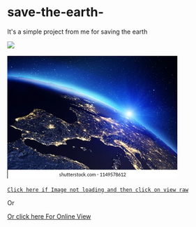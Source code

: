 # save-the-earth-
It's a simple project from me for saving the earth

<p><img src="https://www.shutterstock.com/image-illustration/planet-earth-sunrise-elements-this-image-1149578612"></p>

<p><img src="./Earth.webp"></p>

<a href="./Earth.webp">

```
Click here if Image not loading and then click on view raw
```

</a> 

Or

<a href="https://raw.githubusercontent.com/BlaizingInfernoDragon123/save-the-earth-/main/Earth.webp">Or click here For Online View</a>
